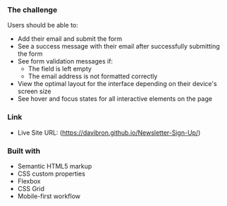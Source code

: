 ### The challenge

Users should be able to:

- Add their email and submit the form
- See a success message with their email after successfully submitting the form
- See form validation messages if:
  - The field is left empty
  - The email address is not formatted correctly
- View the optimal layout for the interface depending on their device's screen size
- See hover and focus states for all interactive elements on the page

### Link
- Live Site URL: (https://davibron.github.io/Newsletter-Sign-Up/)

### Built with

- Semantic HTML5 markup
- CSS custom properties
- Flexbox
- CSS Grid
- Mobile-first workflow
